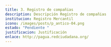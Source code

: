 ```yaml
---
title: 3. Registro de compañias
description: D﻿escripción Registro de compañias
institucion: Registro Mercantil
icono: /images/posts/p_antico-04.png
estado: "Pendiente "
justificacion: Justificación
enlace: http://pagua.redciudadana.org/
---
```

